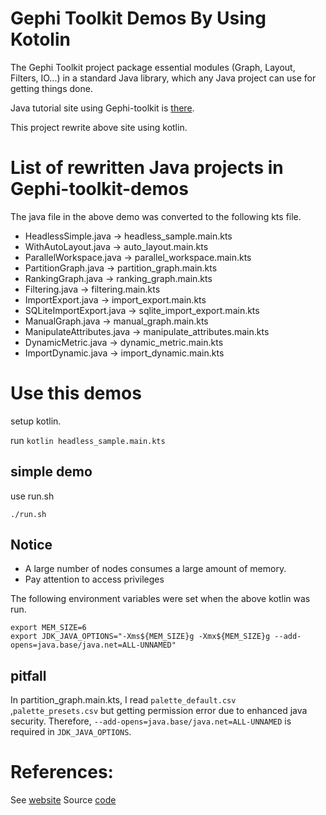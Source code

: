 # Gephi Toolkit Demos By Using Kotolin

The Gephi Toolkit project package essential modules (Graph, Layout, Filters, IO...) in a standard Java library, which any Java project can use for getting things done.

Java tutorial site using Gephi-toolkit is [there](https://github.com/gephi/gephi-toolkit-demos).

This project rewrite above site  using kotlin.

# List of rewritten Java projects in Gephi-toolkit-demos

The java file in the above demo was converted to the following kts file.

- HeadlessSimple.java -> headless_sample.main.kts
- WithAutoLayout.java -> auto_layout.main.kts
- ParallelWorkspace.java -> parallel_workspace.main.kts
- PartitionGraph.java -> partition_graph.main.kts 
- RankingGraph.java -> ranking_graph.main.kts
- Filtering.java -> filtering.main.kts
- ImportExport.java -> import_export.main.kts
- SQLiteImportExport.java -> sqlite_import_export.main.kts
- ManualGraph.java -> manual_graph.main.kts
- ManipulateAttributes.java -> manipulate_attributes.main.kts
- DynamicMetric.java -> dynamic_metric.main.kts
- ImportDynamic.java -> import_dynamic.main.kts

# Use this demos

setup kotlin.

run `kotlin headless_sample.main.kts`

## simple demo

use run.sh

```
./run.sh
```

## Notice

- A large number of nodes consumes a large amount of memory.
- Pay attention to access privileges


The following environment variables were set when the above kotlin was run.

```
export MEM_SIZE=6
export JDK_JAVA_OPTIONS="-Xms${MEM_SIZE}g -Xmx${MEM_SIZE}g --add-opens=java.base/java.net=ALL-UNNAMED"
```
## pitfall

In partition_graph.main.kts, I read `palette_default.csv` ,`palette_presets.csv` but getting permission error due to enhanced java security.
Therefore, `--add-opens=java.base/java.net=ALL-UNNAMED` is required in `JDK_JAVA_OPTIONS`.

# References:

See [website](https://gephi.org/toolkit/)
Source [code](https://github.com/gephi/gephi-toolkit)
